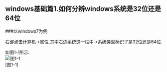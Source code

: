 windows基础篇1.如何分辨windows系统是32位还是64位
---

###以windows7为例   

右键点击计算机->属性,其中右边系统这一栏中->系统类型标识了是32位还是64位.

如图1-1所示:   
![图1-1](../../img/windows/1-1.png)   
[图1-1]